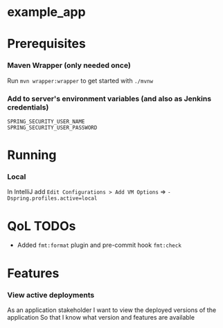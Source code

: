 # example_app

# Prerequisites

### Maven Wrapper (only needed once)
Run `mvn wrapper:wrapper` to get started with `./mvnw`

### Add to server's environment variables (and also as Jenkins credentials)
`SPRING_SECURITY_USER_NAME`  
`SPRING_SECURITY_USER_PASSWORD`

# Running

### Local
In IntelliJ add `Edit Configurations > Add VM Options` => `-Dspring.profiles.active=local`

# QoL TODOs
- Added `fmt:format` plugin and pre-commit hook `fmt:check`

# Features

### View active deployments
As an application stakeholder
I want to view the deployed versions of the application
So that I know what version and features are available
